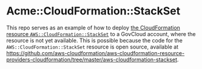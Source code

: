 # Acme::CloudFormation::StackSet

This repo serves as an example of how to deploy [the CloudFormation resource `AWS::CloudFormation::StackSet`](https://docs.aws.amazon.com/AWSCloudFormation/latest/UserGuide/aws-resource-cloudformation-stackset.html) to a GovCloud account, where the resource is not yet available. This is possible because the code for the `AWS::CloudFormation::StackSet` resource is open source, available at https://github.com/aws-cloudformation/aws-cloudformation-resource-providers-cloudformation/tree/master/aws-cloudformation-stackset.
